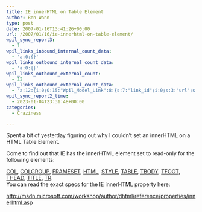 ```yaml
---
title: IE innerHTML on Table Element
author: Ben Wann
type: post
date: 2007-01-16T13:41:26+00:00
url: /2007/01/16/ie-innerhtml-on-table-element/
wpil_sync_report3:
  - 1
wpil_links_inbound_internal_count_data:
  - 'a:0:{}'
wpil_links_outbound_internal_count_data:
  - 'a:0:{}'
wpil_links_outbound_external_count:
  - 12
wpil_links_outbound_external_count_data:
  - 'a:12:{i:0;O:15:"Wpil_Model_Link":8:{s:7:"link_id";i:0;s:3:"url";s:73:"http://msdn.microsoft.com/workshop/author/dhtml/reference/objects/col.asp";s:4:"host";s:18:"msdn.microsoft.com";s:8:"internal";b:0;s:4:"post";N;s:6:"anchor";s:3:"COL";s:15:"added_by_plugin";b:0;s:8:"location";s:7:"content";}i:1;O:15:"Wpil_Model_Link":8:{s:7:"link_id";i:0;s:3:"url";s:78:"http://msdn.microsoft.com/workshop/author/dhtml/reference/objects/colgroup.asp";s:4:"host";s:18:"msdn.microsoft.com";s:8:"internal";b:0;s:4:"post";N;s:6:"anchor";s:8:"COLGROUP";s:15:"added_by_plugin";b:0;s:8:"location";s:7:"content";}i:2;O:15:"Wpil_Model_Link":8:{s:7:"link_id";i:0;s:3:"url";s:78:"http://msdn.microsoft.com/workshop/author/dhtml/reference/objects/frameset.asp";s:4:"host";s:18:"msdn.microsoft.com";s:8:"internal";b:0;s:4:"post";N;s:6:"anchor";s:8:"FRAMESET";s:15:"added_by_plugin";b:0;s:8:"location";s:7:"content";}i:3;O:15:"Wpil_Model_Link":8:{s:7:"link_id";i:0;s:3:"url";s:74:"http://msdn.microsoft.com/workshop/author/dhtml/reference/objects/html.asp";s:4:"host";s:18:"msdn.microsoft.com";s:8:"internal";b:0;s:4:"post";N;s:6:"anchor";s:4:"HTML";s:15:"added_by_plugin";b:0;s:8:"location";s:7:"content";}i:4;O:15:"Wpil_Model_Link":8:{s:7:"link_id";i:0;s:3:"url";s:75:"http://msdn.microsoft.com/workshop/author/dhtml/reference/objects/style.asp";s:4:"host";s:18:"msdn.microsoft.com";s:8:"internal";b:0;s:4:"post";N;s:6:"anchor";s:5:"STYLE";s:15:"added_by_plugin";b:0;s:8:"location";s:7:"content";}i:5;O:15:"Wpil_Model_Link":8:{s:7:"link_id";i:0;s:3:"url";s:75:"http://msdn.microsoft.com/workshop/author/dhtml/reference/objects/table.asp";s:4:"host";s:18:"msdn.microsoft.com";s:8:"internal";b:0;s:4:"post";N;s:6:"anchor";s:5:"TABLE";s:15:"added_by_plugin";b:0;s:8:"location";s:7:"content";}i:6;O:15:"Wpil_Model_Link":8:{s:7:"link_id";i:0;s:3:"url";s:75:"http://msdn.microsoft.com/workshop/author/dhtml/reference/objects/tbody.asp";s:4:"host";s:18:"msdn.microsoft.com";s:8:"internal";b:0;s:4:"post";N;s:6:"anchor";s:5:"TBODY";s:15:"added_by_plugin";b:0;s:8:"location";s:7:"content";}i:7;O:15:"Wpil_Model_Link":8:{s:7:"link_id";i:0;s:3:"url";s:75:"http://msdn.microsoft.com/workshop/author/dhtml/reference/objects/tfoot.asp";s:4:"host";s:18:"msdn.microsoft.com";s:8:"internal";b:0;s:4:"post";N;s:6:"anchor";s:5:"TFOOT";s:15:"added_by_plugin";b:0;s:8:"location";s:7:"content";}i:8;O:15:"Wpil_Model_Link":8:{s:7:"link_id";i:0;s:3:"url";s:75:"http://msdn.microsoft.com/workshop/author/dhtml/reference/objects/thead.asp";s:4:"host";s:18:"msdn.microsoft.com";s:8:"internal";b:0;s:4:"post";N;s:6:"anchor";s:5:"THEAD";s:15:"added_by_plugin";b:0;s:8:"location";s:7:"content";}i:9;O:15:"Wpil_Model_Link":8:{s:7:"link_id";i:0;s:3:"url";s:75:"http://msdn.microsoft.com/workshop/author/dhtml/reference/objects/title.asp";s:4:"host";s:18:"msdn.microsoft.com";s:8:"internal";b:0;s:4:"post";N;s:6:"anchor";s:5:"TITLE";s:15:"added_by_plugin";b:0;s:8:"location";s:7:"content";}i:10;O:15:"Wpil_Model_Link":8:{s:7:"link_id";i:0;s:3:"url";s:72:"http://msdn.microsoft.com/workshop/author/dhtml/reference/objects/tr.asp";s:4:"host";s:18:"msdn.microsoft.com";s:8:"internal";b:0;s:4:"post";N;s:6:"anchor";s:2:"TR";s:15:"added_by_plugin";b:0;s:8:"location";s:7:"content";}i:11;O:15:"Wpil_Model_Link":8:{s:7:"link_id";i:0;s:3:"url";s:82:"http://msdn.microsoft.com/workshop/author/dhtml/reference/properties/innerhtml.asp";s:4:"host";s:18:"msdn.microsoft.com";s:8:"internal";b:0;s:4:"post";N;s:6:"anchor";s:82:"http://msdn.microsoft.com/workshop/author/dhtml/reference/properties/innerhtml.asp";s:15:"added_by_plugin";b:0;s:8:"location";s:7:"content";}}'
wpil_sync_report2_time:
  - 2023-01-04T23:31:48+00:00
categories:
  - Craziness

---
```

Spent a bit of yesterday figuring out why I couldn&#8217;t set an innerHTML on a HTML Table Element.

Come to find out that IE has the innerHTML element set to read-only for the following elements:

[COL][1], [COLGROUP][2], [FRAMESET][3], [HTML][4], [STYLE][5], [TABLE][6], [TBODY][7], [TFOOT][8], [THEAD][9], [TITLE][10], [TR][11].  
You can read the exact specs for the IE innerHTML property here:

<http://msdn.microsoft.com/workshop/author/dhtml/reference/properties/innerhtml.asp></p> 

<!--076af80cb8a810579102e347c9ef1d26-->

<!--28a0490b372cd2a0e05fd85df1e6a320-->

 [1]: http://msdn.microsoft.com/workshop/author/dhtml/reference/objects/col.asp
 [2]: http://msdn.microsoft.com/workshop/author/dhtml/reference/objects/colgroup.asp
 [3]: http://msdn.microsoft.com/workshop/author/dhtml/reference/objects/frameset.asp
 [4]: http://msdn.microsoft.com/workshop/author/dhtml/reference/objects/html.asp
 [5]: http://msdn.microsoft.com/workshop/author/dhtml/reference/objects/style.asp
 [6]: http://msdn.microsoft.com/workshop/author/dhtml/reference/objects/table.asp
 [7]: http://msdn.microsoft.com/workshop/author/dhtml/reference/objects/tbody.asp
 [8]: http://msdn.microsoft.com/workshop/author/dhtml/reference/objects/tfoot.asp
 [9]: http://msdn.microsoft.com/workshop/author/dhtml/reference/objects/thead.asp
 [10]: http://msdn.microsoft.com/workshop/author/dhtml/reference/objects/title.asp
 [11]: http://msdn.microsoft.com/workshop/author/dhtml/reference/objects/tr.asp